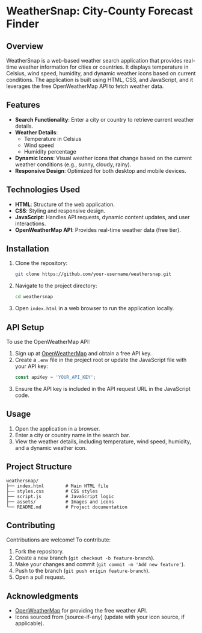 # WeatherSnap: City-County Forecast Finder

## Overview
WeatherSnap is a web-based weather search application that provides real-time weather information for cities or countries. It displays temperature in Celsius, wind speed, humidity, and dynamic weather icons based on current conditions. The application is built using HTML, CSS, and JavaScript, and it leverages the free OpenWeatherMap API to fetch weather data.

## Features
- **Search Functionality**: Enter a city or country to retrieve current weather details.
- **Weather Details**:
  - Temperature in Celsius
  - Wind speed
  - Humidity percentage
- **Dynamic Icons**: Visual weather icons that change based on the current weather conditions (e.g., sunny, cloudy, rainy).
- **Responsive Design**: Optimized for both desktop and mobile devices.

## Technologies Used
- **HTML**: Structure of the web application.
- **CSS**: Styling and responsive design.
- **JavaScript**: Handles API requests, dynamic content updates, and user interactions.
- **OpenWeatherMap API**: Provides real-time weather data (free tier).

## Installation
1. Clone the repository:
   ```bash
   git clone https://github.com/your-username/weathersnap.git
   ```
2. Navigate to the project directory:
   ```bash
   cd weathersnap
   ```
3. Open `index.html` in a web browser to run the application locally.

## API Setup
To use the OpenWeatherMap API:
1. Sign up at [OpenWeatherMap](https://openweathermap.org/) and obtain a free API key.
2. Create a `.env` file in the project root or update the JavaScript file with your API key:
   ```javascript
   const apiKey = 'YOUR_API_KEY';
   ```
3. Ensure the API key is included in the API request URL in the JavaScript code.

## Usage
1. Open the application in a browser.
2. Enter a city or country name in the search bar.
3. View the weather details, including temperature, wind speed, humidity, and a dynamic weather icon.

## Project Structure
```
weathersnap/
├── index.html        # Main HTML file
├── styles.css        # CSS styles
├── script.js         # JavaScript logic
├── assets/           # Images and icons
└── README.md         # Project documentation
```

## Contributing
Contributions are welcome! To contribute:
1. Fork the repository.
2. Create a new branch (`git checkout -b feature-branch`).
3. Make your changes and commit (`git commit -m 'Add new feature'`).
4. Push to the branch (`git push origin feature-branch`).
5. Open a pull request.



## Acknowledgments
- [OpenWeatherMap](https://openweathermap.org/) for providing the free weather API.
- Icons sourced from [source-if-any] (update with your icon source, if applicable).